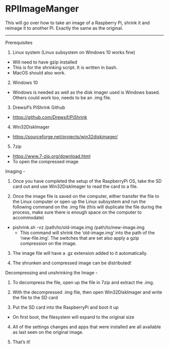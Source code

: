 # RPIImageManger

This will go over how to take an image of a Raspberry Pi, shrink it and reimage it to another Pi. Exactly the same as the original. 

---



Prerequisites 

1.	Linux system (Linux subsystem on Windows 10 works fine)
  *	Will need to have gzip installed
  *	This is for the shrinking script. It is written in bash.
  *	MacOS should also work.

2.	Windows 10  
  -	Windows is needed as well as the disk imager used is Windows based. Others could work too, needs to be an .img file.

3.	Drewsif’s PiShrink Github
  -	https://github.com/Drewsif/PiShrink

4.	Win32DiskImager
  -	https://sourceforge.net/projects/win32diskimager/

5.	7zip
  - https://www.7-zip.org/download.html
  -	To open the compressed image



Imaging - 

1.	Once you have completed the setup of the RaspberryPi OS, take the SD card out and use Win32DiskImager to read the card to a file.

2.	Once the image file is saved on the computer, either transfer the file to the Linux computer or open up the Linux subsystem and run the following command on the .img file (this will duplicate the file during the process, make sure there is enough space on the computer to accommodate)
  -	pishrink.sh -vz /path/to/old-image.img /path/to/new-image.img
    -	This command will shrink the ‘old-image.img’ into the path of the ‘new-file.img’. The switches that are set also apply a gzip compression on the image.

3.	The image file will have a .gz extension added to it automatically.

4.	The shrunken and compressed image can be distributed!



Decompressing and unshrinking the Image - 

1.	To decompress the file, open up the file in 7zip and extract the .img.

2.	With the decompressed .img file, then open Win32DiskImager and write the file to the SD card

3.	Put the SD card into the RaspberryPi and boot it up
  -	On first boot, the filesystem will expand to the original size 

4.	All of the settings changes and apps that were installed are all available as last seen on the original image.

5.	That’s it!


